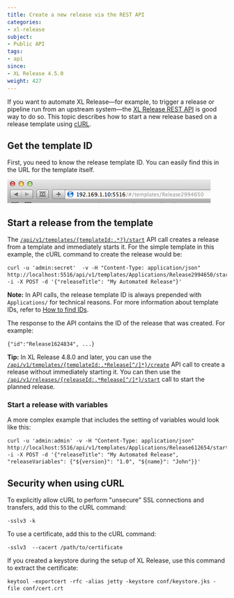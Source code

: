 ```yaml
---
title: Create a new release via the REST API
categories:
- xl-release
subject:
- Public API
tags:
- api
since:
- XL Release 4.5.0
weight: 427
---
```


If you want to automate XL Release—for example, to trigger a release or pipeline run from an upstream system—the [XL Release REST API](/xl-release/latest/rest-api/) is good way to do so. This topic describes how to start a new release based on a release template using [cURL](http://curl.haxx.se/docs/manpage.html).

## Get the template ID

First, you need to know the release template ID. You can easily find this in the URL for the template itself.

![URL for template](../images/template-release-id.png)

## Start a release from the template

The [`/api/v1/templates/{templateId:.*?}/start`](/xl-release/6.0.x/rest-api/#!/templates/start) API call creates a release from a template and immediately starts it. For the simple template in this example, the cURL command to create the release would be:

    curl -u 'admin:secret'  -v -H "Content-Type: application/json" http://localhost:5516/api/v1/templates/Applications/Release2994650/start -i -X POST -d '{"releaseTitle": "My Automated Release"}'

**Note:** In API calls, the release template ID is always prepended with `Applications/` for technical reasons. For more information about template IDs, refer to [How to find IDs](/xl-release/how-to/how-to-find-ids.html).

The response to the API contains the ID of the release that was created. For example:

    {"id":"Release1624834", ...}

**Tip:** In XL Release 4.8.0 and later, you can use the [`/api/v1/templates/{templateId:.*Release[^/]*}/create`](/xl-release/6.0.x/rest-api/#!/templates/create) API call to create a release without immediately starting it. You can then use the [`/api/v1/releases/{releaseId:.*Release[^/]*}/start`](/xl-release/6.0.x/rest-api/#!/releases/start) call to start the planned release.

### Start a release with variables

A more complex example that includes the setting of variables would look like this:

    curl -u 'admin:admin' -v -H "Content-Type: application/json" http://localhost:5516/api/v1/templates/Applications/Release612654/start -i -X POST -d '{"releaseTitle": "My Automated Release", "releaseVariables": {"${version}": "1.0", "${name}": "John"}}'

## Security when using cURL

To explicitly allow cURL to perform "unsecure" SSL connections and transfers, add this to the cURL command:

    -sslv3 -k

To use a certificate, add this to the cURL command:

    -sslv3  --cacert /path/to/certificate

If you created a keystore during the setup of XL Release, use this command to extract the certificate:

    keytool -exportcert -rfc -alias jetty -keystore conf/keystore.jks -file conf/cert.crt
